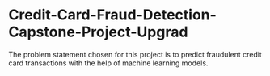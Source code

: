 # Credit-Card-Fraud-Detection-Capstone-Project-Upgrad
The problem statement chosen for this project is to predict fraudulent credit card transactions with the help of machine learning models.
